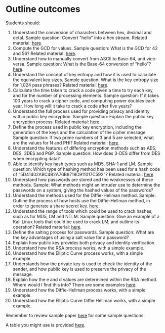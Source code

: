 # Outline outcomes

Students should:

1. Understand the conversion of characters between hex, decimal and octal. Sample question: Convert "hello" into a hex stream. Related material: [here](https://asecuritysite.com/Coding/ascii).
1. Compute the GCD for values. Sample question: What is the GCD for 42 and 56? Related material: [here](http://asecuritysite.com/encryption/gcd).
1. Understand how to manually convert from ASCII to Base-64, and vice-versa. Sample question: What is the Base-64 conversion of “hello”? [here](https://asecuritysite.com/Coding/ascii).
1. Understand the concept of key entropy and how it is used to calculate the equivalent key sizes. Sample question: What is the key entropy size for 1,024 pass phrases? Related material: [here](https://asecuritysite.com/encryption/en).
1. Calculate the time taken to crack a code given a time to try each key, and for the number of processing elements. Sample question: If it takes 100 years to crack a cipher code, and computing power doubles each year. How long will it take to crack a code after five years?
1. Understand the full process used for providing privacy and identity within public key encryption. Sample question: Explain the public key encryption process. Related material: [here](https://www.youtube.com/watch?v=KmQQOtZw2GQ).
1. Define the process used in public key encryption, including the generation of the keys and the calculation of the cipher message. Sample question: If two prime numbers of 3 and 5 are selected, what are the values for N and PHI? Related material: [here](https://asecuritysite.com/encryption/rsa).
1. Understand the features of differing encryption methods such as AES, DES, 3DES and PGP. Sample question: How does 3-DES differ from DES when encrypting data?
1. Able to identify key hash types such as MD5, SHA-1 and LM. Sample question: Which type of hashing method has been used for a hash code of “5D41402ABC4B2A76B9719D911017C592”? Related material: [here](https://asecuritysite.com/encryption/md5).
1. Understand how passwords are stored and the weaknesses of these methods. Sample: What methods might an intruder use to determine the passwords on a system, giving the hashed values of the passwords?
1. Understand the methods used for the Diffie-Hellman method. Sample: Outline the process of how hosts use the Diffie-Hellman method, in order to generate a share secret key. [here](https://asecuritysite.com/Encryption/diffie).
1. Understand the range of tools which could be used to crack hashes, such as for MD5, LM and NTLM. Sample question: Give an example of a Kali Linux tools that could be used to crack LM, and outline its operation? Related material: [here](https://www.youtube.com/watch?v=ENp-tDJn1uY).
1. Define the salting process for passwords. Sample question: What are the key advantages of using a salt value for a password?
1. Explain how public key provides both privacy and identity verification.
1. Understand how the RSA process works, with a simple example.
1. Understand how the Elliptic Curve process works, with a simple example.
1. Understands how the private key is used to check the identity of the sender, and how public key is used to preserve the privacy of the message.
1. Explain how the e and d values are determined within the RSA method. Where would I find this info? There are some examples [here](https://asecuritysite.com/log/rsa_examples.pdf).
1. Understand how the Diffie-Hellman process works, with a simple example.
1. Understand how the Elliptic Curve Diffie Hellman works, with a simple example.

Remember to review sample paper [here](https://github.com/billbuchanan/appliedcrypto/blob/master/z_assessments/test01/fake_exam_paper.md) for some sample questions.

A table you might use is provided [here](https://asecuritysite.com/public/table.pdf).
